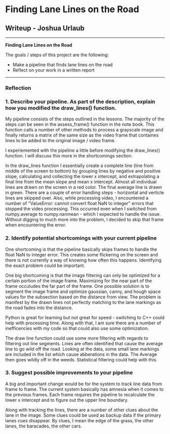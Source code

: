 # **Finding Lane Lines on the Road** 

## Writeup  - Joshua Urlaub


---

**Finding Lane Lines on the Road**

The goals / steps of this project are the following:
* Make a pipeline that finds lane lines on the road
* Reflect on your work in a written report


[//]: # (Image References)

[image1]: ./examples/grayscale.jpg "Grayscale"

---

### Reflection

### 1. Describe your pipeline. As part of the description, explain how you modified the draw_lines() function.

My pipeline consists of the steps outlined in the lessons. The majority of the steps can be seen in the assess_frame() function in the note book. This function calls a number of other methods to process a grayscale image and finally returns a matrix of the same size as the video frame that containes lines to be added to the original image / video frame. 

I experiemented with the pipeline a little before modifying the draw_lines() function. I will discuss this more in the shortcomings section. 

In the draw_lines function I essentially create a complete line (line from middle of the screen to bottom) by grouping lines by negative and positive slope, calculating and collecting the lower x intercept, and extrapolating a final line from the mean slope and mean x intercept. Almost all individual lines are drawn on the screen in a red color. The final average line is drawn in green.
There are a couple of error handling steps - horizontal and verticle lines are skipped over. Also, while processing video, I encountered a number of "ValueError: cannot convert float NaN to integer" errors that stopped the video processing. This occurred even when I switched from numpy.average to numpy.nanmean - which I expected to handle the issue. Without digging to much more into the problem, I decided to skip that frame when encountering the error. 




### 2. Identify potential shortcomings with your current pipeline


One shortcoming is that the pipeline basically skips frames to handle the float NaN to integer error. This creates some flickering on the screen and there is not currently a way of knowing how often this happens. Identifying the exact problem could be important. 


One big shortcoming is that the image filtering can only be optimized for a certain portion of the image frame. Maximizing for the near part of the frame occuludes the far part of the frame. One possible solution is to segment the image frame and optimize gaussian, canny, and hough space values for the subsection based on the distance from view. The problem is manifest by the drawn lines not perfectly matching to the lane markings as the road fades into the distance. 

Python is great for learning but not great for speed - switching to C++ could help with processing time. Along with that, I am sure there are a number of inefficencies with my code so that could also use some optimization.


The draw line function could use some more filtering with regards to filtering out line segments. Lines are often identified that cause the average line to go wild off the road. Looking at the data, some small lane markings are included in the list which cause abberations in the data. The Average then goes wildly off in the weeds. Statistical filtering could help with this. 


### 3. Suggest possible improvements to your pipeline


A big and important change would be for the system to track line data from frame to frame. The current system basically has amnesia when it comes to the previous frames. Each frame requires the pipeline to recalculate the lower x intercept and to figure out the upper line boundary. 


Along with tracking the lines, there are a number of other clues about the lane in the image. Some clues could be used as backup data if the primary lanes cues disappear. By clues, I mean the edge of the grass, the other lanes, the baracades, the other cars.



